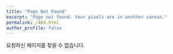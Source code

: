 ```yaml
---
title: "Page Not Found"
excerpt: "Page not found. Your pixels are in another canvas."
permalink: /404.html
author_profile: false
---
```



요청하신 페이지를 찾을 수 없습니다. 


<script>
  var GOOG_FIXURL_LANG = 'en';
  var GOOG_FIXURL_SITE = "https://sumahn.github.com"
</script>
<script src="https://linkhelp.clients.google.com/tbproxy/lh/wm/fixurl.js">
</script>

